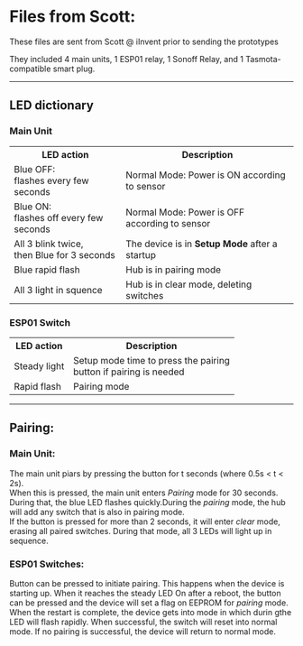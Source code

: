 <h1>Files from Scott:</h1>
<p>These files are sent from Scott @ iInvent prior to sending the prototypes

They included 4 main units, 1 ESP01 relay, 1 Sonoff Relay, and 1 Tasmota-compatible smart plug.</p>
<hr>
<h2>LED dictionary</h2>
<h3>Main Unit</h3>
<table>
    <tr>
        <th>LED action</th>
        <th>Description</th>
    </tr>
    <tr>
        <td>Blue OFF: <br>flashes every few seconds</td>
        <td>Normal Mode: Power is ON according to sensor</td>
    </tr>
    <tr>
        <td>Blue ON: <br>flashes off every few seconds</td>
        <td>Normal Mode: Power is OFF according to sensor
    <tr>
        <td>All 3 blink twice,<br> then Blue for 3 seconds</td>
        <td>The device is in <b>Setup Mode</b> after a startup</td>
    </tr>
    <tr>
        <td>Blue rapid flash</td>
        <td>Hub is in pairing mode</td>
    </tr>
    <tr>
        <td>All 3 light in squence</td>
        <td>Hub is in clear mode, deleting switches</td>
</table>
<h3>ESP01 Switch</h3>
<table>
    <tr>
        <th>LED action</th>
        <th>Description</th>
    </tr>
    <tr>
        <td>Steady light</td>
        <td>Setup mode time to press the pairing <br>button if pairing is needed</td>
    </tr>
    <tr>
        <td>Rapid flash</td>
        <td>Pairing mode</td>
</table>
<hr>
<h2>Pairing:</h2>
<h3>Main Unit:</h3>
<p>The main unit piars by pressing the button for t seconds (where 0.5s &lt t &lt 2s).<br>When this is pressed, the main unit enters <i>Pairing</i> mode for 30 seconds. During that, the blue LED flashes quickly.During the <i>pairing</i> mode, the hub will add any switch that is also in pairing mode.<br>
If the button is pressed for more than 2 seconds, it will enter <i>clear</i> mode, erasing all paired switches. During that mode, all 3 LEDs will light up in sequence.</p>
<h3>ESP01 Switches:</h3>
<p>Button can be pressed to initiate pairing. This happens when the device is starting up. When it reaches the steady LED On after a reboot, the button can be pressed and the device will set a flag on EEPROM for <i>pairing</i> mode. When the restart is complete, the device gets into mode in which durin gthe LED will flash rapidly. When successful, the switch will reset into normal mode. If no pairing is successful, the device will return to normal mode.
</P>




